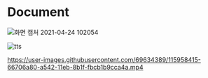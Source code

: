 # Document

![화면 캡처 2021-04-24 102054](https://user-images.githubusercontent.com/44011517/115942803-e8cb4100-a4e6-11eb-8801-cc060aab5fcf.jpg)

![tts](https://user-images.githubusercontent.com/69634389/115958384-42148e00-a542-11eb-94aa-325687caeada.jpg)


https://user-images.githubusercontent.com/69634389/115958415-66706a80-a542-11eb-8b1f-fbcb1b9cca4a.mp4


